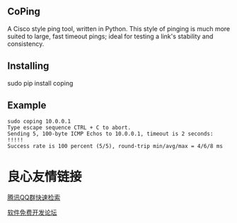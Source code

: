 ## CoPing

A Cisco style ping tool, written in Python.  This style of pinging is
much more suited to large, fast timeout pings; ideal for testing a link's
stability and consistency.

## Installing
sudo pip install coping

## Example
```
sudo coping 10.0.0.1
Type escape sequence CTRL + C to abort. 
Sending 5, 100-byte ICMP Echos to 10.0.0.1, timeout is 2 seconds: 
!!!!! 
Success rate is 100 percent (5/5), round-trip min/avg/max = 4/6/8 ms 
```


 # 良心友情链接

[腾讯QQ群快速检索](http://u.720life.cn/s/8cf73f7c)

[软件免费开发论坛](http://u.720life.cn/s/bbb01dc0)